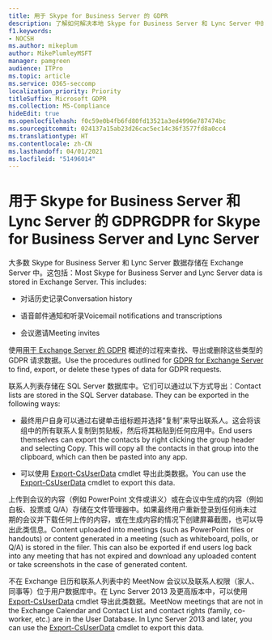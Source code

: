 ```yaml
---
title: 用于 Skype for Business Server 的 GDPR
description: 了解如何解决本地 Skype for Business Server 和 Lync Server 中的 GDPR 要求。
f1.keywords:
- NOCSH
ms.author: mikeplum
author: MikePlumleyMSFT
manager: pamgreen
audience: ITPro
ms.topic: article
ms.service: O365-seccomp
localization_priority: Priority
titleSuffix: Microsoft GDPR
ms.collection: MS-Compliance
hideEdit: true
ms.openlocfilehash: f0c59e0b4fb6fd80fd13521a3ed4996e787474bc
ms.sourcegitcommit: 024137a15ab23d26cac5ec14c36f3577fd8a0cc4
ms.translationtype: HT
ms.contentlocale: zh-CN
ms.lasthandoff: 04/01/2021
ms.locfileid: "51496014"
---
```

# <a name="gdpr-for-skype-for-business-server-and-lync-server"></a><span data-ttu-id="e0607-103">用于 Skype for Business Server 和 Lync Server 的 GDPR</span><span class="sxs-lookup"><span data-stu-id="e0607-103">GDPR for Skype for Business Server and Lync Server</span></span>

<span data-ttu-id="e0607-p101">大多数 Skype for Business Server 和 Lync Server 数据存储在 Exchange Server 中。这包括：</span><span class="sxs-lookup"><span data-stu-id="e0607-p101">Most Skype for Business Server and Lync Server data is stored in Exchange Server. This includes:</span></span>

-   <span data-ttu-id="e0607-106">对话历史记录</span><span class="sxs-lookup"><span data-stu-id="e0607-106">Conversation history</span></span>

-   <span data-ttu-id="e0607-107">语音邮件通知和听录</span><span class="sxs-lookup"><span data-stu-id="e0607-107">Voicemail notifications and transcriptions</span></span>

-   <span data-ttu-id="e0607-108">会议邀请</span><span class="sxs-lookup"><span data-stu-id="e0607-108">Meeting invites</span></span>

<span data-ttu-id="e0607-109">使用[用于 Exchange Server 的 GDPR](gdpr-for-exchange-server.md) 概述的过程来查找、导出或删除这些类型的 GDPR 请求数据。</span><span class="sxs-lookup"><span data-stu-id="e0607-109">Use the procedures outlined for [GDPR for Exchange Server](gdpr-for-exchange-server.md) to find, export, or delete these types of data for GDPR requests.</span></span>

<span data-ttu-id="e0607-p102">联系人列表存储在 SQL Server 数据库中。它们可以通过以下方式导出：</span><span class="sxs-lookup"><span data-stu-id="e0607-p102">Contact lists are stored in the SQL Server database. They can be exported in the following ways:</span></span>

-   <span data-ttu-id="e0607-p103">最终用户自身可以通过右键单击组标题并选择“复制”来导出联系人。这会将该组中的所有联系人复制到剪贴板，然后将其粘贴到任何应用中。</span><span class="sxs-lookup"><span data-stu-id="e0607-p103">End users themselves can export the contacts by right clicking the group header and selecting Copy. This will copy all the contacts in that group into the clipboard, which can then be pasted into any app.</span></span>

-   <span data-ttu-id="e0607-114">可以使用 [Export-CsUserData](/powershell/module/skype/export-csuserdata) cmdlet 导出此类数据。</span><span class="sxs-lookup"><span data-stu-id="e0607-114">You can use the [Export-CsUserData](/powershell/module/skype/export-csuserdata) cmdlet to export this data.</span></span>

<span data-ttu-id="e0607-p104">上传到会议的内容（例如 PowerPoint 文件或讲义）或在会议中生成的内容（例如白板、投票或 Q/A）存储在文件管理器中。如果最终用户重新登录到任何尚未过期的会议并下载任何上传的内容，或在生成内容的情况下创建屏幕截图，也可以导出此类信息。</span><span class="sxs-lookup"><span data-stu-id="e0607-p104">Content uploaded into meetings (such as PowerPoint files or handouts) or content generated in a meeting (such as whiteboard, polls, or Q/A) is stored in the filer. This can also be exported if end users log back into any meeting that has not expired and download any uploaded content or take screenshots in the case of generated content.</span></span>

<span data-ttu-id="e0607-p105">不在 Exchange 日历和联系人列表中的 MeetNow 会议以及联系人权限（家人、同事等）位于用户数据库中。在 Lync Server 2013 及更高版本中，可以使用 [Export-CsUserData](/powershell/module/skype/export-csuserdata) cmdlet 导出此类数据。</span><span class="sxs-lookup"><span data-stu-id="e0607-p105">MeetNow meetings that are not in the Exchange Calendar and Contact List and contact rights (family, co-worker, etc.) are in the User Database. In Lync Server 2013 and later, you can use the [Export-CsUserData](/powershell/module/skype/export-csuserdata) cmdlet to export this data.</span></span>
